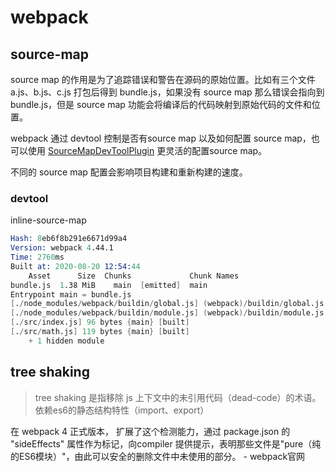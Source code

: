 # webpack

## source-map

source map 的作用是为了追踪错误和警告在源码的原始位置。比如有三个文件 a.js、b.js、c.js 打包后得到 bundle.js，如果没有 source map 那么错误会指向到bundle.js，但是 source map 功能会将编译后的代码映射到原始代码的文件和位置。 

webpack 通过 devtool 控制是否有source map 以及如何配置 source map，也可以使用 [SourceMapDevToolPlugin](https://www.webpackjs.com/plugins/source-map-dev-tool-plugin/) 更灵活的配置source map。

不同的 source map 配置会影响项目构建和重新构建的速度。

### devtool

inline-source-map

```s
Hash: 8eb6f8b291e6671d99a4
Version: webpack 4.44.1
Time: 2760ms
Built at: 2020-08-20 12:54:44
    Asset      Size  Chunks             Chunk Names
bundle.js  1.38 MiB    main  [emitted]  main
Entrypoint main = bundle.js
[./node_modules/webpack/buildin/global.js] (webpack)/buildin/global.js 472 bytes {main} [built]
[./node_modules/webpack/buildin/module.js] (webpack)/buildin/module.js 497 bytes {main} [built]
[./src/index.js] 96 bytes {main} [built]
[./src/math.js] 119 bytes {main} [built]
    + 1 hidden module
```


## tree shaking

> tree shaking 是指移除 js 上下文中的未引用代码（dead-code）的术语。依赖es6的静态结构特性（import、export）

在 webpack 4 正式版本， 扩展了这个检测能力，通过 package.json 的 "sideEffects" 属性作为标记，向compiler 提供提示，表明那些文件是"pure（纯的ES6模块）"，由此可以安全的删除文件中未使用的部分。 - webpack官网

